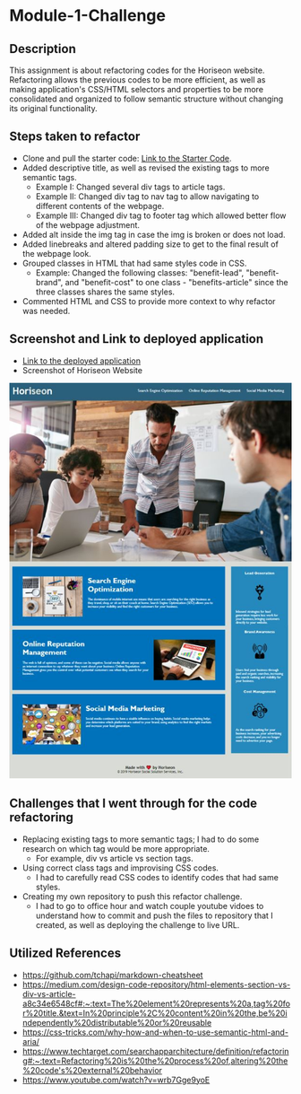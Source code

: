 # Module-1-Challenge

## Description

This assignment is about refactoring codes for the Horiseon website. Refactoring allows the previous codes to be more efficient, as well as making application's CSS/HTML selectors and properties to be more consolidated and organized to follow semantic structure without changing its original functionality.

## Steps taken to refactor
* Clone and pull the starter code: [Link to the Starter Code](https://github.com/coding-boot-camp/urban-octo-telegram).
* Added descriptive title, as well as revised the existing tags to more semantic tags. 
  * Example I: Changed several div tags to article tags.
  * Example II: Changed div tag to nav tag to allow navigating to different contents of the webpage.
  * Example III: Changed div tag to footer tag which allowed better flow of the webpage adjustment. 
* Added alt inside the img tag in case the img is broken or does not load.
* Added linebreaks and altered padding size to get to the final result of the webpage look. 
* Grouped classes in HTML that had same styles code in CSS.
  * Example: Changed the following classes: "benefit-lead", "benefit-brand", and "benefit-cost" to one class - "benefits-article" since the three classes shares the same styles.
* Commented HTML and CSS to provide more context to why refactor was needed.

## Screenshot and Link to deployed application
* [Link to the deployed application](https://hhealing123.github.io/Module-1-Challenge/)
* Screenshot of Horiseon Website
<img src="./assets/images/Horiseon - Search Engine Optimization (SEO).JPG"> 

## Challenges that I went through for the code refactoring
* Replacing existing tags to more semantic tags; I had to do some research on which tag would be more appropriate.
  * For example, div vs article vs section tags.
* Using correct class tags and improvising CSS codes.
  * I had to carefully read CSS codes to identify codes that had same styles.
* Creating my own repository to push this refactor challenge.
  * I had to go to office hour and watch couple youtube vidoes to understand how to commit and push the files to repository that I created, as well as deploying the challenge to live URL.   

## Utilized References
* https://github.com/tchapi/markdown-cheatsheet
* https://medium.com/design-code-repository/html-elements-section-vs-div-vs-article-a8c34e6548cf#:~:text=The%20element%20represents%20a,tag%20for%20title.&text=In%20principle%2C%20content%20in%20the,be%20independently%20distributable%20or%20reusable
* https://css-tricks.com/why-how-and-when-to-use-semantic-html-and-aria/
* https://www.techtarget.com/searchapparchitecture/definition/refactoring#:~:text=Refactoring%20is%20the%20process%20of,altering%20the%20code's%20external%20behavior
* https://www.youtube.com/watch?v=wrb7Gge9yoE
 
